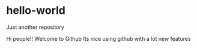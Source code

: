 # hello-world
Just another repository

Hi people!!
Welcome to Github
Its nice using github with a lot new features
